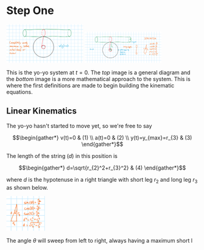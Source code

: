 # Step One

<img src="Step1.png" alt="Step 1" width="40%"> 

<img src="Step1Worked.png" alt="Step 1 Worked" width="40%">

This is the yo-yo system at $t=0$. The *top* image is a general diagram and the *bottom* image is a more mathematical approach to the system. This is where the first definitions are made to begin building the kinematic equations.

## Linear Kinematics
The yo-yo hasn't started to move yet, so we're free to say

$$\begin{gather*}
v(t)=0 & (1) \\
a(t)=0 & (2) \\
y(t)=y_{max}=r_{3} & (3)
\end{gather*}$$

The length of the string ($d$) in this position is

$$\begin{gather*}
d=\sqrt{r_{2}^2+r_{3}^2} & (4)
\end{gather*}$$

where $d$ is the hypotenuse in a right triangle with short leg $r_{2}$ and long leg $r_{3}$ as shown below.

<img src="Step1Trig.png" alt="Step 1" width="20%">

The angle $\theta$ will sweep from left to right, always having a maximum short l


